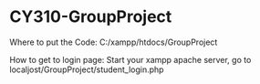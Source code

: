 # CY310-GroupProject

Where to put the Code:
C:/xampp/htdocs/GroupProject

How to get to login page:
Start your xampp apache server, go to localjost/GroupProject/student_login.php
